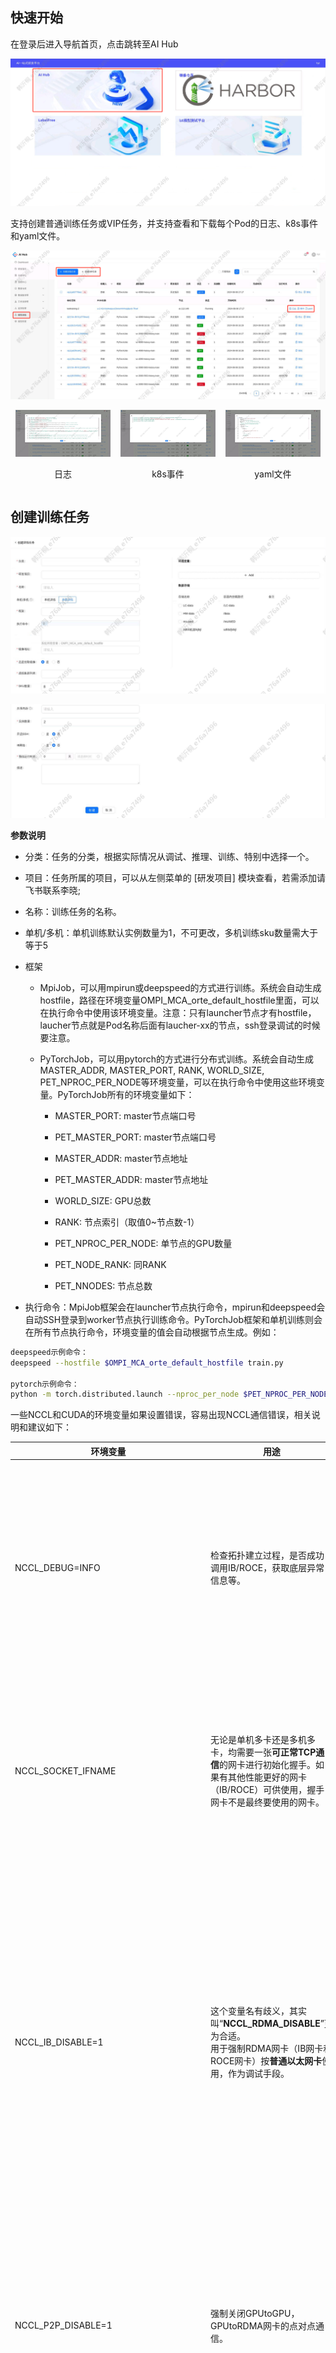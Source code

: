 ## 快速开始

在登录后进入导航首页，点击跳转至AI Hub

![](images/模型训练/image-13.png)

支持创建普通训练任务或VIP任务，并支持查看和下载每个Pod的日志、k8s事件和yaml文件。

![](images/模型训练/image-14.png)


<div style="display: flex; justify-content: space-between;">
  <div style="text-align: center;">
    <img src="images/模型训练/image-10.png" alt="日志" style="width: 90%;"/>
    <p>日志</p>
  </div>
  <div style="text-align: center;">
    <img src="images/模型训练/image-11.png" alt="k8s事件" style="width: 90%;"/>
    <p>k8s事件</p>
  </div>
  <div style="text-align: center;">
    <img src="images/模型训练/image-12.png" alt="yaml文件" style="width: 90%;"/>
    <p>yaml文件</p>
  </div>
</div>


## 创建训练任务

![](images/模型训练/image.png)

![](images/模型训练/image-1.png)

**参数说明**

* 分类：任务的分类，根据实际情况从调试、推理、训练、特别中选择一个。

* 项目：任务所属的项目，可以从左侧菜单的 \[研发项目] 模块查看，若需添加请飞书联系李晓;

* 名称：训练任务的名称。

* 单机/多机：单机训练默认实例数量为1，不可更改，多机训练sku数量需大于等于5

* 框架

  * MpiJob，可以用mpirun或deepspeed的方式进行训练。系统会自动生成hostfile，路径在环境变量OMPI\_MCA\_orte\_default\_hostfile里面，可以在执行命令中使用该环境变量。注意：只有launcher节点才有hostfile，laucher节点就是Pod名称后面有laucher-xx的节点，ssh登录调试的时候要注意。

  * PyTorchJob，可以用pytorch的方式进行分布式训练。系统会自动生成MASTER\_ADDR, MASTER\_PORT, RANK, WORLD\_SIZE, PET\_NPROC\_PER\_NODE等环境变量，可以在执行命令中使用这些环境变量。PyTorchJob所有的环境变量如下：

    * MASTER\_PORT: master节点端口号

    * PET\_MASTER\_PORT: master节点端口号

    * MASTER\_ADDR: master节点地址&#x20;

    * PET\_MASTER\_ADDR: master节点地址

    * WORLD\_SIZE: GPU总数  &#x20;

    * RANK: 节点索引（取值0\~节点数-1）

    * PET\_NPROC\_PER\_NODE: 单节点的GPU数量

    * PET\_NODE\_RANK: 同RANK

    * PET\_NNODES: 节点总数

* 执行命令：MpiJob框架会在launcher节点执行命令，mpirun和deepspeed会自动SSH登录到worker节点执行训练命令。PyTorchJob框架和单机训练则会在所有节点执行命令，环境变量的值会自动根据节点生成。例如：

```bash
deepspeed示例命令：
deepspeed --hostfile $OMPI_MCA_orte_default_hostfile train.py

pytorch示例命令：
python -m torch.distributed.launch --nproc_per_node $PET_NPROC_PER_NODE --nnodes $PET_NNODES --node_rank $RANK --master_addr=$MASTER_ADDR --master_port=$MASTER_PORT train.py
```

一些NCCL和CUDA的环境变量如果设置错误，容易出现NCCL通信错误，相关说明和建议如下：

| 环境变量 | 用途 | 负面影响 | 建议值 |
|------|------|------|------|
| NCCL_DEBUG=INFO | 检查拓扑建立过程，是否成功调用IB/ROCE，获取底层异常信息等。 | （1）训练起来后仍会持续打印大量无价值的日志，掩盖有效信息；<br>（2）Pytorch分布式库本身对nccl异常包了一层，训练起来后nccl日志价值不大 | 非调试不应设置 |
| NCCL_SOCKET_IFNAME | 无论是单机多卡还是多机多卡，均需要一张**可正常TCP通信**的网卡进行初始化握手。如果有其他性能更好的网卡（IB/ROCE）可供使用，握手网卡不是最终要使用的网卡。 | 如果设置的网卡均不可用或不存在，nccl建立通信的流程报错 | 交给AI Hub平台自动设置。<br>开启IB网络时，自动设置为front1；<br>不开启IB网络时，自动设置为en。 |
| NCCL_IB_DISABLE=1 | 这个变量名有歧义，其实叫“**NCCL_RDMA_DISABLE**”更为合适。<br>用于强制RDMA网卡（IB网卡和ROCE网卡）按**普通以太网卡**使用，作为调试手段。| 经实测，可跑满100Gbps的ROCE网络，若被设置成普通以太网卡（**协议栈开销大、需要走CPU和PCIE绕远路**）使用，带宽仅可跑到**30Gbps**。 | 交给AI Hub平台自动设置。<br>开启IB网络时，自动设置为0；<br>不开启IB网络时，自动设置为1。<br><br>理论上ROCE也不应设置为1，ROCE不设置是否会导致训不起来还在调查中，欢迎提供案例。 |
| NCCL_P2P_DISABLE=1 | 强制关闭GPUtoGPU，GPUtoRDMA网卡的点对点通信。 | 本身支持点对点通信的GPU，被迫走CPU和PCIE绕远路，影响效率 | 正常情况下不应设置。<br>4090不支持P2P通信，早期某些机器因驱动和CUDA版本问题需要此设置避免报错。 |
| CUDA_LAUNCH_BLOCKING=1 | Pytorch中CPU做Kernel Launch和GPU做Kernel执行是异步操作，当GPU执行Kernel报错时，CPU已在执行后面的算子，给出的崩溃栈位置是不准确的。<br>使用该环境变量实现当前Kernel执行完成前，CPU堵塞，从而实现**CPU和GPU的强制同步**。 | 异步执行有利于缓解**CPU执行Python代码**  Launch Kernel跟不上GPU 执行Kernel效率的问题。强制同步会导致前向包含**大量的GPU等待CPU下发Kernel的时间（气泡时间）** | 非调试不应设置 |
| PYTORCH_NO_CUDA_MEMORY_CACHING=1 | 强制关闭Pytorch显存池<br>用于调试OOM问题。 | 显存临时分配和释放属于系统调用，开销较大<br>显存池将显存的分配和释放在用户态实现以减小开销<br>显然关闭显存池会有明显的性能开销 | 非调试不应设置 |


* 镜像地址：如果是MpiJob框架或者开启SSH，需要在镜像里面安装好SSH，Dockerfile的相关命令如下：

```bash
RUN apt-get update && apt-get install -y --no-install-recommends \
        openssh-client \
        openssh-server \
        pdsh \
        && rm -rf /var/lib/apt/lists/*
```

另外，不要修改ssh的默认端口号（22），也就是/etc/ssh/ssh\_config里面的Port，否则会导致worker节点训练无法启动。

* 总是拉取镜像：如果选是，则启动任务的时候会拉取最新的镜像；如果选择否，则会用已有的镜像。

* 虚拟集群：按GPU资源分组的虚拟集群。集群可用的资源可以在左侧菜单的【资源面板】查看。

  目前有两个虚拟集群

  * A800-960G-120core: 2台

  * 4090-960G-88core: 10台

* SKU数量：每个节点分配的资源数量。单个节点消耗的资源数等于：SKU数量\*虚拟集群SKU资源。

* 共享内存：单位GB，建议。

* 实例数量：训练节点（Node）的数量，worker节点数量。

* 开启SSH：如果开启SSH，需要先在镜像中安装好SSH。之后在POD详情中的SSH信息中可以看到登录SSH的方法，例如：

```bash
请用以下命令登录到POD中(默认登录密码是“root”): ssh -p 2345 root@192.168.13.160
```

* IB网络：如果开启IB网络，需要虚拟集群支持才行。

* 预估运行时长：训练任务运行完成需要的大致时长，支持精确到秒。

* 描述：选填。

* 环境变量：配置环境变量后，会打到每个pod中

* 数据存储：可访问的外部存储，勾选后可在pod内访问，路径字段为在pod内访问的路径，目前支持的存储

  * LC-data 浪潮存储

  * HW-data 华为全闪存储



## 创建VIP任务

点击创建VIP任务的按钮，跳转至创建页

![](images/模型训练/image-2.png)



所有参数设置都和创建普通的训练任务一样，只是需要在右侧的`VIP任务资源调度`模块勾选机器以保证VIP任务的第一时间运行。可以选择等待勾选机器上的任务完成，也可以选择立即杀死勾选机器上的任务。

![](images/模型训练/image-3.png)

在选择虚拟集群后，可以在`VIP任务资源调度`模块看到该虚拟集群的机器列表。优先展示没有被任务占用的机器，有任务占用的机器可以看到该机器上正在运行的任务列表。根据任务的运行情况选择需要抢占的机器，**若需要立即杀死任务建议先和任务的创建人协商好**。在普通任务因VIP任务被杀死后，可以在详情页看到杀死任务的操作人。若事先未协商发现自己的任务被杀死，可以找相应的操作人沟通。

![](images/模型训练/image-4.png)

创建后可以看到训练任务有VIP的标识，VIP任务不会被其他任务杀死，同样支持停止和复制。

![](images/模型训练/image-5.png)



## 查看资源指标

1、查看任务的资源指标

点击任务名称跳转到详情页

![](images/模型训练/image-6.png)

点击资源指标按钮跳转到监控页

![](images/模型训练/image-7.png)

查看该任务当前的资源指标

![](images/模型训练/image-8.png)



2、查看Pod的资源指标

点击Pod名称跳转到详情页

![](images/模型训练/image-9.png)

点击资源指标按钮跳转到监控页

![](images/模型训练/image-15.png)

查看该Pod当前的资源指标

![](images/模型训练/image-16.png)





## 环境变量检查

在导致训练任务失败的原因中，大多数问题是环境变量设置有误引起的。例如引用的环境变量没有初始化导致工作节点Fail、开启IB网络但没有设置相关的环境变量导致socket timeout等等。因此环境变量检查工具能够协助用户更快地定位并解决问题，用户通过埋点的方式上报环境变量后，检查工具会将分析结果通知到用户。如下所示：

![](images/模型训练/image-17.png)



使用环境变量检查工具的步骤如下：

1、创建训练任务时，在执行训练脚本之前，安装埋点sdk。安装命令如下：

```bash
python3 -m pip install --trusted-host 192.168.99.216 -i http://192.168.99.216:8081/repository/python/simple git+http://pip_ak:wv8GUNr19k7AHHckLdqZ@192.168.99.198/aisdp/data_service/aitc_tools.git
```

例如：

![](images/模型训练/image-18.png)

2、编辑训练脚本，在训练执行前添加:

```python
from aitc_tools import mtp_reporter;mtp_reporter.report_envs()
```

例如：

```python
...
from aitc_tools import mtp_reporter;mtp_reporter.report_envs()

torch.distributed.init_process_group()
...
```




